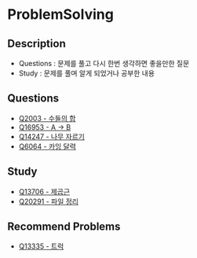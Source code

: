 # ProblemSolving

## Description
- Questions : 문제를 풀고 다시 한번 생각하면 좋을만한 질문
- Study : 문제를 풀며 알게 되었거나 공부한 내용

## Questions
- [Q2003 - 수들의 합](https://github.com/skydreamer21/ProblemSolving/tree/main/%EB%B0%B1%EC%A4%80/Silver/2003.%E2%80%85%EC%88%98%EB%93%A4%EC%9D%98%E2%80%85%ED%95%A9%E2%80%852)
- [Q16953 - A -> B](https://github.com/skydreamer21/ProblemSolving/tree/main/%EB%B0%B1%EC%A4%80/Silver/16953.%E2%80%85A%E2%80%85%E2%86%92%E2%80%85B)
- [Q14247 - 나무 자르기](https://github.com/skydreamer21/ProblemSolving/tree/main/%EB%B0%B1%EC%A4%80/Silver/14247.%E2%80%85%EB%82%98%EB%AC%B4%E2%80%85%EC%9E%90%EB%A5%B4%EA%B8%B0)
- [Q6064 - 카잉 달력](https://github.com/skydreamer21/ProblemSolving/blob/main/%EB%B0%B1%EC%A4%80/Silver/6064.%E2%80%85%EC%B9%B4%EC%9E%89%E2%80%85%EB%8B%AC%EB%A0%A5/README.md)


## Study
- [Q13706 - 제곱근](https://github.com/skydreamer21/ProblemSolving/blob/main/%EB%B0%B1%EC%A4%80/Silver/13706.%E2%80%85%EC%A0%9C%EA%B3%B1%EA%B7%BC/README.md)
- [Q20291 - 파일 정리](https://github.com/skydreamer21/ProblemSolving/blob/main/%EB%B0%B1%EC%A4%80/Silver/20291.%E2%80%85%ED%8C%8C%EC%9D%BC%E2%80%85%EC%A0%95%EB%A6%AC/README.md)

## Recommend Problems
- [Q13335 - 트럭](https://www.acmicpc.net/problem/13335)
